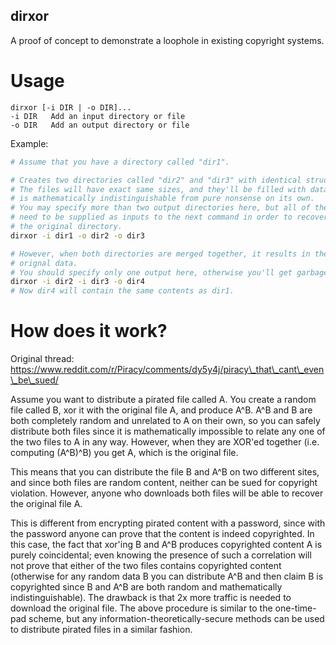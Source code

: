 dirxor
---

A proof of concept to demonstrate a loophole in existing copyright systems.

# Usage
```plain
dirxor [-i DIR | -o DIR]...
-i DIR   Add an input directory or file
-o DIR   Add an output directory or file
```

Example:
```bash
# Assume that you have a directory called "dir1".

# Creates two directories called "dir2" and "dir3" with identical structure.
# The files will have exact same sizes, and they'll be filled with data that
# is mathematically indistinguishable from pure nonsense on its own.
# You may specify more than two output directories here, but all of them
# need to be supplied as inputs to the next command in order to recover
# the original directory.
dirxor -i dir1 -o dir2 -o dir3

# However, when both directories are merged together, it results in the
# orignal data.
# You should specify only one output here, otherwise you'll get garbage.
dirxor -i dir2 -i dir3 -o dir4
# Now dir4 will contain the same contents as dir1.
```

# How does it work?

Original thread: https://www.reddit.com/r/Piracy/comments/dy5y4j/piracy\_that\_cant\_even\_be\_sued/

Assume you want to distribute a pirated file called A. You create a random file called B, xor it with the original file A, and produce A^B. A^B and B are both completely random and unrelated to A on their own, so you can safely distribute both files since it is mathematically impossible to relate any one of the two files to A in any way. However, when they are XOR'ed together (i.e. computing (A^B)^B) you get A, which is the original file.

This means that you can distribute the file B and A^B on two different sites, and since both files are random content, neither can be sued for copyright violation. However, anyone who downloads both files will be able to recover the original file A.

This is different from encrypting pirated content with a password, since with the password anyone can prove that the content is indeed copyrighted. In this case, the fact that xor'ing B and A^B produces copyrighted content A is purely coincidental; even knowing the presence of such a correlation will not prove that either of the two files contains copyrighted content (otherwise for any random data B you can distribute A^B and then claim B is copyrighted since B and A^B are both random and mathematically indistinguishable). The drawback is that 2x more traffic is needed to download the original file. The above procedure is similar to the one-time-pad scheme, but any information-theoretically-secure methods can be used to distribute pirated files in a similar fashion.
